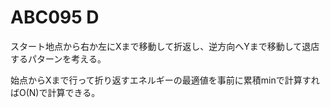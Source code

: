 # ABC095 D
スタート地点から右か左にXまで移動して折返し、逆方向へYまで移動して退店するパターンを考える。

始点からXまで行って折り返すエネルギーの最適値を事前に累積minで計算すればO(N)で計算できる。

